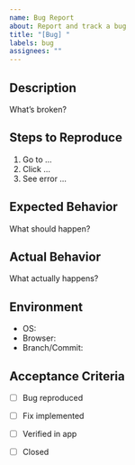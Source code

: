```yaml
---
name: Bug Report
about: Report and track a bug
title: "[Bug] "
labels: bug
assignees: ""
---
```


## Description
What’s broken?

## Steps to Reproduce
1. Go to …
2. Click …
3. See error …

## Expected Behavior
What should happen?

## Actual Behavior
What actually happens?

## Environment
- OS:
- Browser:
- Branch/Commit:

## Acceptance Criteria
- [ ] Bug reproduced
- [ ] Fix implemented
- [ ] Verified in app
- [ ] Closed

